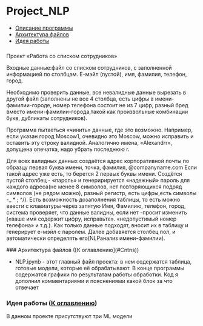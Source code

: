# Project_NLP

 <a name="Cntns"></a>
 + [Описание программы](#Desc)
 + [Архитектура файлов](#Arch)
 + [Идея работы](#Idea)



### <a name="Desc"></a>	
<p>Проект «Работа со списком сотрудников»</p>
<p>Входные данные:файл со списком сотрудников, с заполненной информацией по столбцам. Е-мэйл (пустой), имя, фамилия, телефон, город.</p>
<p>Необходимо проверить данные, все невалидные данные вырезать в другой файл (заполнены не все 4 столбца, есть цифры в имени-фамилии-городе, номер телефона  состоит  не  из  7  цифр,  разный  бред  вместо  имени-фамилии-города,такой  как произвольные комбинации букв, дубликаты сотрудников).</p>
<p>Программа пытаеться «чинить» данные, где это возможно. Например, если указан город Moscow1, очевидно это Mosсow, можно исправить и оставить эту строку валидной. 
Аналогично имена, «Alexandrr», допущена опечатка, надо убрать последнюю r. </p>
<p>Для всех валидных данных создаётся адрес корпоративной почты по образцу первая буква имени, точка, фамилия, @companyname.com Если такой адрес уже есть, то берется 2 первых буквы имени. 
Создётся пустой столбец - «пароль» и генеририруется «надежный» пароль для каждого адреса(не менее 8 символов, нет повторяющихся подряд символов (не рядом можно), разный регистр, есть цифры,есть символы -_ * ; ^/).
Есть возможность дозаполнения таблицы, то есть можно ввести с клавиатуры через запятую Имя, Фамилию, телефон, город, система проверяет, что данные валидны, если нет -просит изменить («ваше имя содержит  цифру,  исправьте».  «недопустимый  номер  телефона»  и  т.д.). Как  только  данные подходят, вносит их в таблицу и генерирует е-мэйл с паролем. 
Далее добавяется столбец пол, и автоматически определять его(NLPанализ имени-фамилии).</p>
### Архитектура файлов<a name="Arch"></a> ([К оглавлению](#Cntns))

* NLP.ipynb - этот главный файл проекта: в нем содержатся таблица, готовые модели, которые её обрабатывают. В конце программы содержатся графики по результатам работы обработки. Код я дополнил комментариями и пояснениями какой блок за что отвечает


### Идея работы<a name="Idea"></a> ([К оглавлению](#Cntns))

В данном проекте присутствуют три ML модели
